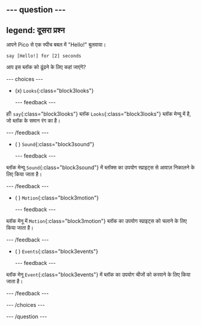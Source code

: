 
--- question ---
---
legend: दूसरा प्रश्न
---

आपने Pico से एक स्पीच बबल में "Hello!" बुलवाया।

```blocks3
say [Hello!] for [2] seconds
```

आप इस ब्लॉक को ढूंढने के लिए कहां जाएंगे?

--- choices ---

- (x) `Looks`{:class="block3looks"}

  --- feedback ---

हाँ! `say`{:class="block3looks"} ब्लॉक `Looks`{:class="block3looks"} ब्लॉक मेन्यू में है, जो ब्लॉक के समान रंग का है।

  --- /feedback ---

- ( ) `Sound`{:class="block3sound"}

  --- feedback ---

ब्लॉक मेन्यू `Sound`{:class="block3sound"} में ब्लॉक्स का उपयोग स्प्राइट्स से आवाज़ निकालने के लिए किया जाता है।

  --- /feedback ---

- ( ) `Motion`{:class="block3motion"}

  --- feedback ---

ब्लॉक मेनू में `Motion`{:class="block3motion"} ब्लॉक का उपयोग स्प्राइट्स को चलाने के लिए किया जाता है।

  --- /feedback ---

- ( ) `Events`{:class="block3events"}

  --- feedback ---

ब्लॉक मेनू `Event`{:class="block3events"} में ब्लॉक का उपयोग चीजों को करवाने के लिए किया जाता है।

  --- /feedback ---

--- /choices ---

--- /question ---
